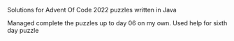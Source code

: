 Solutions for Advent Of Code 2022 puzzles written in Java

Managed complete the puzzles up to day 06 on my own. Used help for sixth day puzzle